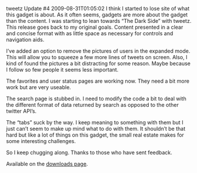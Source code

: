 tweetz Update #4
2009-08-31T01:05:02
I think I started to lose site of what this gadget is about. As it often seems, gadgets are more about the gadget than the content. I was starting to lean towards “The Dark Side” with tweetz. This release goes back to my original goals. Content presented in a clear and concise format with as little space as necessary for controls and navigation aids.

I’ve added an option to remove the pictures of users in the expanded mode. This will allow you to squeeze a few more lines of tweets on screen. Also, I kind of found the pictures a bit distracting for some reason. Maybe because I follow so few people it seems less important.

The favorites and user status pages are working now. They need a bit more work but are very useable.

The search page is stubbed in. I need to modify the code a bit to deal with the different format of data returned by search as opposed to the other twitter API’s.

The “tabs” suck by the way. I keep meaning to something with them but I just can’t seem to make up mind what to do with them. It shouldn’t be that hard but like a lot of things on this gadget, the small real estate makes for some interesting challenges.

So I keep chugging along. Thanks to those who have sent feedback.

Available on the [downloads page](http://mike-ward.net/downloads).
